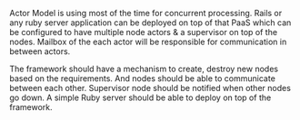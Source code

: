 Actor Model is using most of the time for concurrent processing. Rails or any 
ruby server application can be deployed on top of that PaaS which can be 
configured to have multiple node actors & a supervisor on top of the nodes. 
Mailbox of the each actor will be responsible for communication in between actors.

The framework should have a mechanism to create, destroy new nodes based on the 
requirements. And nodes should be able to communicate between each other. 
Supervisor node should be notified when other nodes go down. A simple Ruby server
should be able to deploy on top of the framework.
